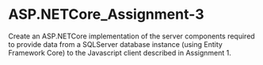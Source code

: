 # ASP.NETCore_Assignment-3
Create an ASP.NETCore implementation of the server components required to provide data from a SQLServer database instance (using Entity Framework Core) to the Javascript client described in Assignment 1.
